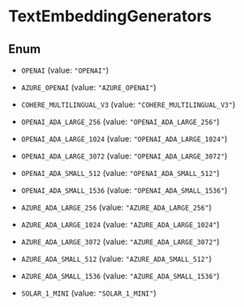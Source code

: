

# TextEmbeddingGenerators

## Enum


* `OPENAI` (value: `"OPENAI"`)

* `AZURE_OPENAI` (value: `"AZURE_OPENAI"`)

* `COHERE_MULTILINGUAL_V3` (value: `"COHERE_MULTILINGUAL_V3"`)

* `OPENAI_ADA_LARGE_256` (value: `"OPENAI_ADA_LARGE_256"`)

* `OPENAI_ADA_LARGE_1024` (value: `"OPENAI_ADA_LARGE_1024"`)

* `OPENAI_ADA_LARGE_3072` (value: `"OPENAI_ADA_LARGE_3072"`)

* `OPENAI_ADA_SMALL_512` (value: `"OPENAI_ADA_SMALL_512"`)

* `OPENAI_ADA_SMALL_1536` (value: `"OPENAI_ADA_SMALL_1536"`)

* `AZURE_ADA_LARGE_256` (value: `"AZURE_ADA_LARGE_256"`)

* `AZURE_ADA_LARGE_1024` (value: `"AZURE_ADA_LARGE_1024"`)

* `AZURE_ADA_LARGE_3072` (value: `"AZURE_ADA_LARGE_3072"`)

* `AZURE_ADA_SMALL_512` (value: `"AZURE_ADA_SMALL_512"`)

* `AZURE_ADA_SMALL_1536` (value: `"AZURE_ADA_SMALL_1536"`)

* `SOLAR_1_MINI` (value: `"SOLAR_1_MINI"`)




